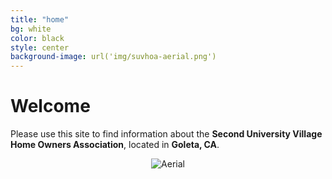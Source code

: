 ```yaml
---
title: "home"
bg: white
color: black
style: center
background-image: url('img/suvhoa-aerial.png')
---
```


<span class="fa-stack subtlecircle" style="font-size:100px; background:rgba(144,238,144,0.1)">
  <i class="fa fa-circle fa-stack-2x text-white"></i>
  <i class="fa fa-home fa-stack-1x text-green"></i>
</span>

# **Welcome**
Please use this site to find information about the **Second University Village Home Owners Association**, located in **Goleta, CA**.

<center>
<img src="img/suvhoa-aerial.png" alt="Aerial" title="Aerial" />
</center>
